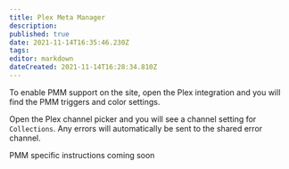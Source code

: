 ```yaml
---
title: Plex Meta Manager
description: 
published: true
date: 2021-11-14T16:35:46.230Z
tags: 
editor: markdown
dateCreated: 2021-11-14T16:28:34.810Z
---
```


To enable PMM support on the site, open the Plex integration and you will find the PMM triggers and color settings.

Open the Plex channel picker and you will see a channel setting for `Collections`. Any errors will automatically be sent to the shared error channel.

PMM specific instructions coming soon
